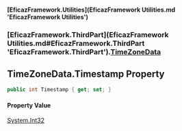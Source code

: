 #### [EficazFramework.Utilities](EficazFramework Utilities.md 'EficazFramework Utilities')
### [EficazFramework.ThirdPart](EficazFramework Utilities.md#EficazFramework.ThirdPart 'EficazFramework.ThirdPart').[TimeZoneData](EficazFramework.ThirdPart/TimeZoneData.md 'EficazFramework.ThirdPart.TimeZoneData')

## TimeZoneData.Timestamp Property

```csharp
public int Timestamp { get; set; }
```

#### Property Value
[System.Int32](https://docs.microsoft.com/en-us/dotnet/api/System.Int32 'System.Int32')